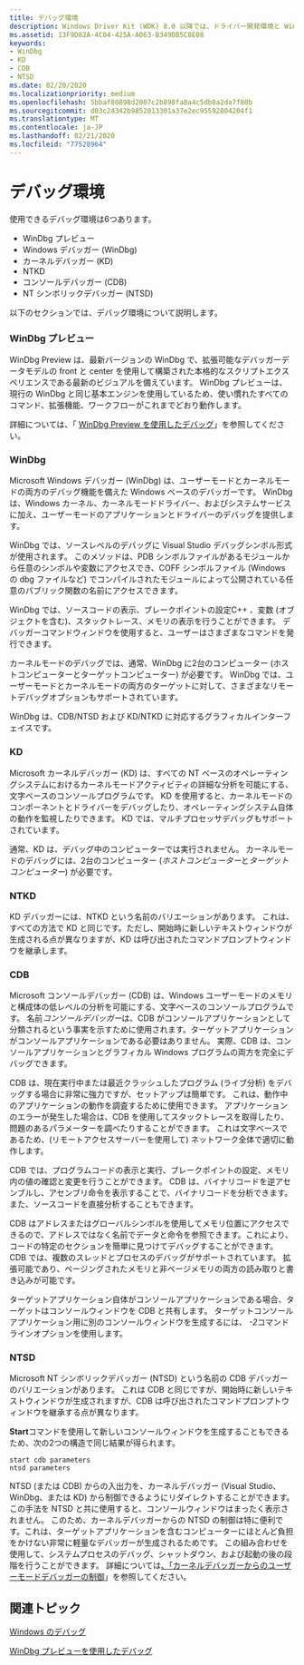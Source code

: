 ```yaml
---
title: デバッグ環境
description: Windows Driver Kit (WDK) 8.0 以降では、ドライバー開発環境と Windows デバッガーが Microsoft Visual Studio に統合されています。
ms.assetid: 13F9D82A-4C04-425A-A063-B349DB5C8E08
keywords:
- WinDbg
- KD
- CDB
- NTSD
ms.date: 02/20/2020
ms.localizationpriority: medium
ms.openlocfilehash: 5bbaf80898d2007c2b898fa8a4c5db0a2da7f80b
ms.sourcegitcommit: d03c24342b9852013301a37e2ec95592804204f1
ms.translationtype: MT
ms.contentlocale: ja-JP
ms.lasthandoff: 02/21/2020
ms.locfileid: "77528964"
---
```

# <a name="debugging-environments"></a>デバッグ環境

使用できるデバッグ環境は6つあります。

- WinDbg プレビュー
- Windows デバッガー (WinDbg)
- カーネルデバッガー (KD)
- NTKD
- コンソールデバッガー (CDB)
- NT シンボリックデバッガー (NTSD)

以下のセクションでは、デバッグ環境について説明します。

### <a name="span-idwindbgpreviewspanspan-idwindbgpreviewspanspan-idwindbgpreviewspanwindbg-preview"></a><span id="WinDbgPreview"></span><span id="windbgpreview"></span><span id="WINDBGPREVIEW"></span>WinDbg プレビュー

WinDbg Preview は、最新バージョンの WinDbg で、拡張可能なデバッガーデータモデルの front と center を使用して構築された本格的なスクリプトエクスペリエンスである最新のビジュアルを備えています。 WinDbg プレビューは、現行の WinDbg と同じ基本エンジンを使用しているため、使い慣れたすべてのコマンド、拡張機能、ワークフローがこれまでどおり動作します。

詳細については、「 [WinDbg Preview を使用したデバッグ](debugging-using-windbg-preview.md)」を参照してください。

### <a name="span-idwindbgspanspan-idwindbgspanspan-idwindbgspanwindbg"></a><span id="WinDbg"></span><span id="windbg"></span><span id="WINDBG"></span>WinDbg

Microsoft Windows デバッガー (WinDbg) は、ユーザーモードとカーネルモードの両方のデバッグ機能を備えた Windows ベースのデバッガーです。 WinDbg は、Windows カーネル、カーネルモードドライバー、およびシステムサービスに加え、ユーザーモードのアプリケーションとドライバーのデバッグを提供します。

WinDbg では、ソースレベルのデバッグに Visual Studio デバッグシンボル形式が使用されます。 このメソッドは、PDB シンボルファイルがあるモジュールから任意のシンボルや変数にアクセスでき、COFF シンボルファイル (Windows の dbg ファイルなど) でコンパイルされたモジュールによって公開されている任意のパブリック関数の名前にアクセスできます。

WinDbg では、ソースコードの表示、ブレークポイントの設定C++ 、変数 (オブジェクトを含む)、スタックトレース、メモリの表示を行うことができます。 デバッガーコマンドウィンドウを使用すると、ユーザーはさまざまなコマンドを発行できます。

カーネルモードのデバッグでは、通常、WinDbg に2台のコンピューター (ホストコンピューターとターゲットコンピューター) が必要です。 WinDbg では、ユーザーモードとカーネルモードの両方のターゲットに対して、さまざまなリモートデバッグオプションもサポートされています。

WinDbg は、CDB/NTSD および KD/NTKD に対応するグラフィカルインターフェイスです。

### <a name="span-idkdspanspan-idkdspankd"></a><span id="KD"></span><span id="kd"></span>KD

Microsoft カーネルデバッガー (KD) は、すべての NT ベースのオペレーティングシステムにおけるカーネルモードアクティビティの詳細な分析を可能にする、文字ベースのコンソールプログラムです。 KD を使用すると、カーネルモードのコンポーネントとドライバーをデバッグしたり、オペレーティングシステム自体の動作を監視したりできます。 KD では、マルチプロセッサデバッグもサポートされています。

通常、KD は、デバッグ中のコンピューターでは実行されません。 カーネルモードのデバッグには、2台のコンピューター (*ホストコンピューター*と*ターゲットコンピューター*) が必要です。

### <a name="span-idntkdspanspan-idntkdspanntkd"></a><span id="NTKD"></span><span id="ntkd"></span>NTKD

KD デバッガーには、NTKD という名前のバリエーションがあります。 これは、すべての方法で KD と同じです。ただし、開始時に新しいテキストウィンドウが生成される点が異なりますが、KD は呼び出されたコマンドプロンプトウィンドウを継承します。

### <a name="span-idcdbspanspan-idcdbspancdb"></a><span id="CDB"></span><span id="cdb"></span>CDB

Microsoft コンソールデバッガー (CDB) は、Windows ユーザーモードのメモリと構成体の低レベルの分析を可能にする、文字ベースのコンソールプログラムです。 名前*コンソールデバッガー*は、CDB がコンソールアプリケーションとして分類されるという事実を示すために使用されます。ターゲットアプリケーションがコンソールアプリケーションである必要はありません。 実際、CDB は、コンソールアプリケーションとグラフィカル Windows プログラムの両方を完全にデバッグできます。

CDB は、現在実行中または最近クラッシュしたプログラム (ライブ分析) をデバッグする場合に非常に強力ですが、セットアップは簡単です。 これは、動作中のアプリケーションの動作を調査するために使用できます。 アプリケーションのエラーが発生した場合は、CDB を使用してスタックトレースを取得したり、問題のあるパラメーターを調べたりすることができます。 これは文字ベースであるため、(リモートアクセスサーバーを使用して) ネットワーク全体で適切に動作します。

CDB では、プログラムコードの表示と実行、ブレークポイントの設定、メモリ内の値の確認と変更を行うことができます。 CDB は、バイナリコードを逆アセンブルし、アセンブリ命令を表示することで、バイナリコードを分析できます。 また、ソースコードを直接分析することもできます。

CDB はアドレスまたはグローバルシンボルを使用してメモリ位置にアクセスできるので、アドレスではなく名前でデータと命令を参照できます。これにより、コードの特定のセクションを簡単に見つけてデバッグすることができます。 CDB では、複数のスレッドとプロセスのデバッグがサポートされています。 拡張可能であり、ページングされたメモリと非ページメモリの両方の読み取りと書き込みが可能です。

ターゲットアプリケーション自体がコンソールアプリケーションである場合、ターゲットはコンソールウィンドウを CDB と共有します。 ターゲットコンソールアプリケーション用に別のコンソールウィンドウを生成するには、 *-2*コマンドラインオプションを使用します。

### <a name="span-idntsdspanspan-idntsdspanntsd"></a><span id="NTSD"></span><span id="ntsd"></span>NTSD

Microsoft NT シンボリックデバッガー (NTSD) という名前の CDB デバッガーのバリエーションがあります。 これは CDB と同じですが、開始時に新しいテキストウィンドウが生成されますが、CDB は呼び出されたコマンドプロンプトウィンドウを継承する点が異なります。

**Start**コマンドを使用して新しいコンソールウィンドウを生成することもできるため、次の2つの構造で同じ結果が得られます。

```console
start cdb parameters
ntsd parameters
```

NTSD (または CDB) からの入出力を、カーネルデバッガー (Visual Studio、WinDbg、または KD) から制御できるようにリダイレクトすることができます。 この手法を NTSD と共に使用すると、コンソールウィンドウはまったく表示されません。 このため、カーネルデバッガーからの NTSD の制御は特に便利です。これは、ターゲットアプリケーションを含むコンピューターにほとんど負担をかけない非常に軽量なデバッガーが生成されるためです。 この組み合わせを使用して、システムプロセスのデバッグ、シャットダウン、および起動の後の段階を行うことができます。 詳細については[、「カーネルデバッガーからのユーザーモードデバッガーの制御](controlling-the-user-mode-debugger-from-the-kernel-debugger.md)」を参照してください。

## <a name="span-idrelated_topicsspanrelated-topics"></a><span id="related_topics"></span>関連トピック

[Windows のデバッグ](index.md)

[WinDbg プレビューを使用したデバッグ](debugging-using-windbg-preview.md)
